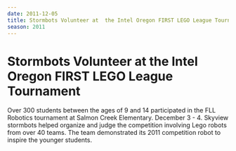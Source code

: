 ```yaml
---
date: 2011-12-05
title: Stormbots Volunteer at  the Intel Oregon FIRST LEGO League Tournament
season: 2011
---
```


# Stormbots Volunteer at  the Intel Oregon FIRST LEGO League Tournament

Over 300 students between the ages of 9 and 14 participated in the FLL Robotics tournament at Salmon Creek Elementary. December 3 - 4.  Skyview stormbots helped organize and judge the competition involving Lego robots from over 40 teams.  The team demonstrated its 2011 competition robot to inspire the younger students.
